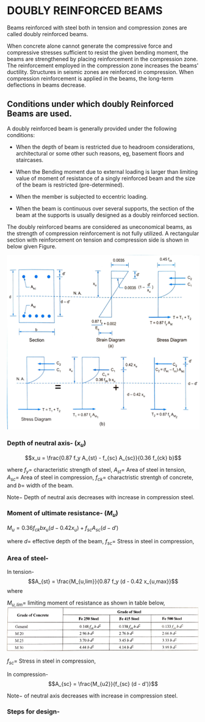 # DOUBLY REINFORCED BEAMS

Beams reinforced with steel both in tension and compression zones are called doubly reinforced beams. 

When concrete alone cannot generate the compressive force and compressive stresses sufficient to resist the given bending moment, the beams are strengthened by placing reinforcement in the compression zone. The reinforcement employed in the compression zone increases the beams' ductility. Structures in seismic zones are reinforced in compression. When compression reinforcement is applied in the beams, the long-term deflections in beams decrease.

## Conditions under which doubly Reinforced Beams are used. 
A doubly reinforced beam is generally provided under the following conditions:

- When the depth of beam is restricted due to headroom considerations, architectural or some other such reasons, eg, basement floors and staircases.

- When the Bending moment due to external loading is larger than limiting value of moment of resistance of a singly reinforced beam and the size of the beam is restricted (pre-determined).

- When the member is subjected to eccentric loading.

- When the beam is continuous over several supports, the section of the beam at the supports is usually designed as a doubly reinforced section.

The doubly reinforced beams are considered as uneconomical beams, as the strength of compression reinforcement is not fully utilized.
A rectangular section with reinforcement on tension and compression side is shown in below given Figure.

![Section Analysis](https://github.com/MaaninderSinghMatharu/MaaninderSinghMatharu/blob/main/stresstrain.jpg)

### Depth of neutral axis- ($x_u$)
   $$x_u = \frac{0.87 f_y A_{st} - f_{sc} A_{sc}}{0.36 f_{ck} b}$$
   
   where
    $f_y =$ characteristic strength of steel,
    $A_{st} =$ Area of steel in tension,
    $A_{sc} =$ Area of steel in compression,
    $f_{ck} =$ charactristic strentgh of concrete, and
    $b =$ width of the beam.
    
   Note$-$ Depth of neutral axis decreases with increase in compression steel.
   
### Moment of ultimate resistance- ($M_u$)
    
   $M_u = 0.36 f_{ck} b x_u (d-0.42 x_u) + f_{sc} A_{sc} (d-d')$

  where
   $d =$ effective depth of the beam,
   $f_{sc} =$ Stress in steel in compression,

### Area of steel-
  In tension-
     $$A_{st} = \frac{M_{u,lim}}{0.87 f_y (d - 0.42 x_{u,max}}$$
where

   $M_{u,lim} =$ limiting moment of resistance as shown in table below,
   ![limiting moment of resistance](https://github.com/MaaninderSinghMatharu/MaaninderSinghMatharu/blob/main/limiting%20moment%20of%20resistance.jpg)
   
   $f_{sc} =$ Stress in steel in compression,
    
  In compression-
     $$A_{sc} = \frac{M_{u2}}{f_{sc} (d - d')}$$


  Note$-$  of neutral axis decreases with increase in compression steel.

### Steps for design-
